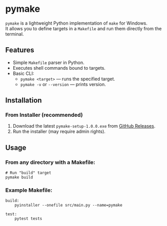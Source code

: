 # pymake

`pymake` is a lightweight Python implementation of `make` for Windows.  
It allows you to define targets in a `Makefile` and run them directly from the terminal.

## Features
- Simple `Makefile` parser in Python.
- Executes shell commands bound to targets.
- Basic CLI:
  - `pymake <target>` — runs the specified target.
  - `pymake -v` or `--version` — prints version.

## Installation

### From Installer (recommended)
1. Download the latest `pymake-setup-1.0.0.exe` from [GitHub Releases](https://github.com/argoarsiks/pymake/releases).
2. Run the installer (may require admin rights).

## Usage

### From any directory with a Makefile:
```shell
# Run "build" target
pymake build
```

### Example Makefile:
```make
build:
	pyinstaller --onefile src/main.py --name=pymake

test:
	pytest tests
```
